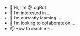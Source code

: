 - 👋 Hi, I’m @LogBot
- 👀 I’m interested in ...
- 🌱 I’m currently learning ...
- 💞️ I’m looking to collaborate on ...
- 📫 How to reach me ...

<!---
LogBot/LogBot is a ✨ special ✨ repository because its `README.md` (this file) appears on your GitHub profile.
You can click the Preview link to take a look at your changes.
--->
